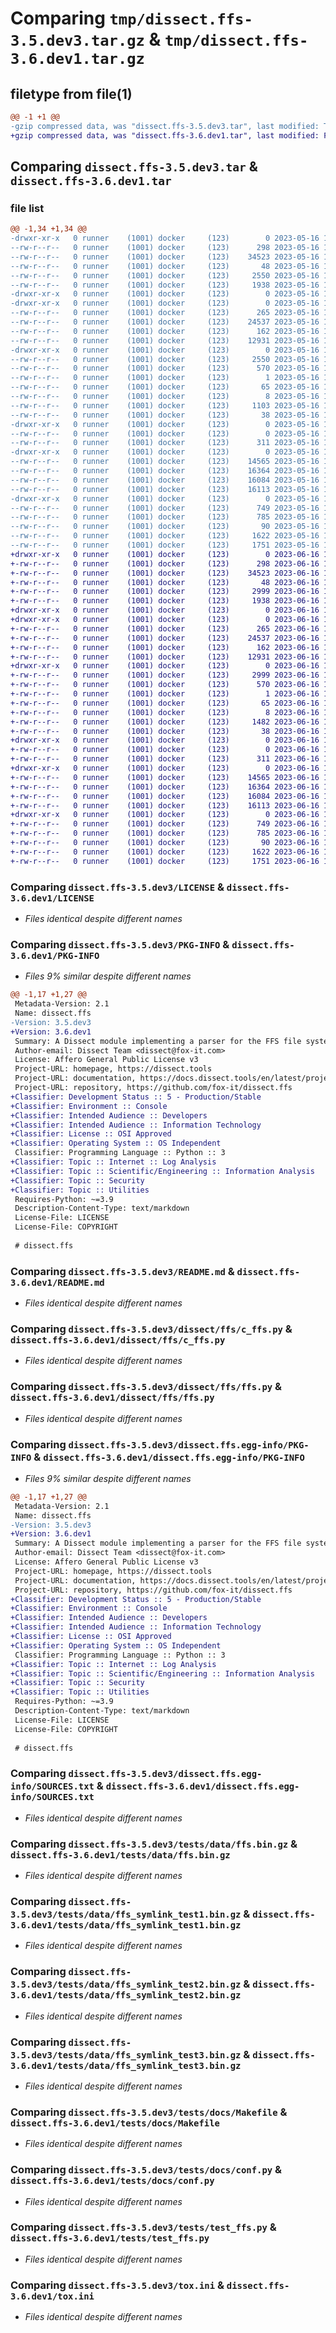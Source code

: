 # Comparing `tmp/dissect.ffs-3.5.dev3.tar.gz` & `tmp/dissect.ffs-3.6.dev1.tar.gz`

## filetype from file(1)

```diff
@@ -1 +1 @@
-gzip compressed data, was "dissect.ffs-3.5.dev3.tar", last modified: Tue May 16 13:26:09 2023, max compression
+gzip compressed data, was "dissect.ffs-3.6.dev1.tar", last modified: Fri Jun 16 12:49:54 2023, max compression
```

## Comparing `dissect.ffs-3.5.dev3.tar` & `dissect.ffs-3.6.dev1.tar`

### file list

```diff
@@ -1,34 +1,34 @@
-drwxr-xr-x   0 runner    (1001) docker     (123)        0 2023-05-16 13:26:09.096281 dissect.ffs-3.5.dev3/
--rw-r--r--   0 runner    (1001) docker     (123)      298 2023-05-16 13:25:55.000000 dissect.ffs-3.5.dev3/COPYRIGHT
--rw-r--r--   0 runner    (1001) docker     (123)    34523 2023-05-16 13:25:55.000000 dissect.ffs-3.5.dev3/LICENSE
--rw-r--r--   0 runner    (1001) docker     (123)       48 2023-05-16 13:25:55.000000 dissect.ffs-3.5.dev3/MANIFEST.in
--rw-r--r--   0 runner    (1001) docker     (123)     2550 2023-05-16 13:26:09.096281 dissect.ffs-3.5.dev3/PKG-INFO
--rw-r--r--   0 runner    (1001) docker     (123)     1938 2023-05-16 13:25:55.000000 dissect.ffs-3.5.dev3/README.md
-drwxr-xr-x   0 runner    (1001) docker     (123)        0 2023-05-16 13:26:09.088281 dissect.ffs-3.5.dev3/dissect/
-drwxr-xr-x   0 runner    (1001) docker     (123)        0 2023-05-16 13:26:09.092281 dissect.ffs-3.5.dev3/dissect/ffs/
--rw-r--r--   0 runner    (1001) docker     (123)      265 2023-05-16 13:25:55.000000 dissect.ffs-3.5.dev3/dissect/ffs/__init__.py
--rw-r--r--   0 runner    (1001) docker     (123)    24537 2023-05-16 13:25:55.000000 dissect.ffs-3.5.dev3/dissect/ffs/c_ffs.py
--rw-r--r--   0 runner    (1001) docker     (123)      162 2023-05-16 13:25:55.000000 dissect.ffs-3.5.dev3/dissect/ffs/exceptions.py
--rw-r--r--   0 runner    (1001) docker     (123)    12931 2023-05-16 13:25:55.000000 dissect.ffs-3.5.dev3/dissect/ffs/ffs.py
-drwxr-xr-x   0 runner    (1001) docker     (123)        0 2023-05-16 13:26:09.092281 dissect.ffs-3.5.dev3/dissect.ffs.egg-info/
--rw-r--r--   0 runner    (1001) docker     (123)     2550 2023-05-16 13:26:09.000000 dissect.ffs-3.5.dev3/dissect.ffs.egg-info/PKG-INFO
--rw-r--r--   0 runner    (1001) docker     (123)      570 2023-05-16 13:26:09.000000 dissect.ffs-3.5.dev3/dissect.ffs.egg-info/SOURCES.txt
--rw-r--r--   0 runner    (1001) docker     (123)        1 2023-05-16 13:26:09.000000 dissect.ffs-3.5.dev3/dissect.ffs.egg-info/dependency_links.txt
--rw-r--r--   0 runner    (1001) docker     (123)       65 2023-05-16 13:26:09.000000 dissect.ffs-3.5.dev3/dissect.ffs.egg-info/requires.txt
--rw-r--r--   0 runner    (1001) docker     (123)        8 2023-05-16 13:26:09.000000 dissect.ffs-3.5.dev3/dissect.ffs.egg-info/top_level.txt
--rw-r--r--   0 runner    (1001) docker     (123)     1103 2023-05-16 13:25:59.000000 dissect.ffs-3.5.dev3/pyproject.toml
--rw-r--r--   0 runner    (1001) docker     (123)       38 2023-05-16 13:26:09.096281 dissect.ffs-3.5.dev3/setup.cfg
-drwxr-xr-x   0 runner    (1001) docker     (123)        0 2023-05-16 13:26:09.096281 dissect.ffs-3.5.dev3/tests/
--rw-r--r--   0 runner    (1001) docker     (123)        0 2023-05-16 13:25:55.000000 dissect.ffs-3.5.dev3/tests/__init__.py
--rw-r--r--   0 runner    (1001) docker     (123)      311 2023-05-16 13:25:55.000000 dissect.ffs-3.5.dev3/tests/conftest.py
-drwxr-xr-x   0 runner    (1001) docker     (123)        0 2023-05-16 13:26:09.096281 dissect.ffs-3.5.dev3/tests/data/
--rw-r--r--   0 runner    (1001) docker     (123)    14565 2023-05-16 13:25:55.000000 dissect.ffs-3.5.dev3/tests/data/ffs.bin.gz
--rw-r--r--   0 runner    (1001) docker     (123)    16364 2023-05-16 13:25:55.000000 dissect.ffs-3.5.dev3/tests/data/ffs_symlink_test1.bin.gz
--rw-r--r--   0 runner    (1001) docker     (123)    16084 2023-05-16 13:25:55.000000 dissect.ffs-3.5.dev3/tests/data/ffs_symlink_test2.bin.gz
--rw-r--r--   0 runner    (1001) docker     (123)    16113 2023-05-16 13:25:55.000000 dissect.ffs-3.5.dev3/tests/data/ffs_symlink_test3.bin.gz
-drwxr-xr-x   0 runner    (1001) docker     (123)        0 2023-05-16 13:26:09.096281 dissect.ffs-3.5.dev3/tests/docs/
--rw-r--r--   0 runner    (1001) docker     (123)      749 2023-05-16 13:25:55.000000 dissect.ffs-3.5.dev3/tests/docs/Makefile
--rw-r--r--   0 runner    (1001) docker     (123)      785 2023-05-16 13:25:55.000000 dissect.ffs-3.5.dev3/tests/docs/conf.py
--rw-r--r--   0 runner    (1001) docker     (123)       90 2023-05-16 13:25:55.000000 dissect.ffs-3.5.dev3/tests/docs/index.rst
--rw-r--r--   0 runner    (1001) docker     (123)     1622 2023-05-16 13:25:55.000000 dissect.ffs-3.5.dev3/tests/test_ffs.py
--rw-r--r--   0 runner    (1001) docker     (123)     1751 2023-05-16 13:25:55.000000 dissect.ffs-3.5.dev3/tox.ini
+drwxr-xr-x   0 runner    (1001) docker     (123)        0 2023-06-16 12:49:54.502623 dissect.ffs-3.6.dev1/
+-rw-r--r--   0 runner    (1001) docker     (123)      298 2023-06-16 12:49:40.000000 dissect.ffs-3.6.dev1/COPYRIGHT
+-rw-r--r--   0 runner    (1001) docker     (123)    34523 2023-06-16 12:49:40.000000 dissect.ffs-3.6.dev1/LICENSE
+-rw-r--r--   0 runner    (1001) docker     (123)       48 2023-06-16 12:49:40.000000 dissect.ffs-3.6.dev1/MANIFEST.in
+-rw-r--r--   0 runner    (1001) docker     (123)     2999 2023-06-16 12:49:54.502623 dissect.ffs-3.6.dev1/PKG-INFO
+-rw-r--r--   0 runner    (1001) docker     (123)     1938 2023-06-16 12:49:40.000000 dissect.ffs-3.6.dev1/README.md
+drwxr-xr-x   0 runner    (1001) docker     (123)        0 2023-06-16 12:49:54.498623 dissect.ffs-3.6.dev1/dissect/
+drwxr-xr-x   0 runner    (1001) docker     (123)        0 2023-06-16 12:49:54.502623 dissect.ffs-3.6.dev1/dissect/ffs/
+-rw-r--r--   0 runner    (1001) docker     (123)      265 2023-06-16 12:49:40.000000 dissect.ffs-3.6.dev1/dissect/ffs/__init__.py
+-rw-r--r--   0 runner    (1001) docker     (123)    24537 2023-06-16 12:49:40.000000 dissect.ffs-3.6.dev1/dissect/ffs/c_ffs.py
+-rw-r--r--   0 runner    (1001) docker     (123)      162 2023-06-16 12:49:40.000000 dissect.ffs-3.6.dev1/dissect/ffs/exceptions.py
+-rw-r--r--   0 runner    (1001) docker     (123)    12931 2023-06-16 12:49:40.000000 dissect.ffs-3.6.dev1/dissect/ffs/ffs.py
+drwxr-xr-x   0 runner    (1001) docker     (123)        0 2023-06-16 12:49:54.502623 dissect.ffs-3.6.dev1/dissect.ffs.egg-info/
+-rw-r--r--   0 runner    (1001) docker     (123)     2999 2023-06-16 12:49:54.000000 dissect.ffs-3.6.dev1/dissect.ffs.egg-info/PKG-INFO
+-rw-r--r--   0 runner    (1001) docker     (123)      570 2023-06-16 12:49:54.000000 dissect.ffs-3.6.dev1/dissect.ffs.egg-info/SOURCES.txt
+-rw-r--r--   0 runner    (1001) docker     (123)        1 2023-06-16 12:49:54.000000 dissect.ffs-3.6.dev1/dissect.ffs.egg-info/dependency_links.txt
+-rw-r--r--   0 runner    (1001) docker     (123)       65 2023-06-16 12:49:54.000000 dissect.ffs-3.6.dev1/dissect.ffs.egg-info/requires.txt
+-rw-r--r--   0 runner    (1001) docker     (123)        8 2023-06-16 12:49:54.000000 dissect.ffs-3.6.dev1/dissect.ffs.egg-info/top_level.txt
+-rw-r--r--   0 runner    (1001) docker     (123)     1482 2023-06-16 12:49:44.000000 dissect.ffs-3.6.dev1/pyproject.toml
+-rw-r--r--   0 runner    (1001) docker     (123)       38 2023-06-16 12:49:54.502623 dissect.ffs-3.6.dev1/setup.cfg
+drwxr-xr-x   0 runner    (1001) docker     (123)        0 2023-06-16 12:49:54.502623 dissect.ffs-3.6.dev1/tests/
+-rw-r--r--   0 runner    (1001) docker     (123)        0 2023-06-16 12:49:40.000000 dissect.ffs-3.6.dev1/tests/__init__.py
+-rw-r--r--   0 runner    (1001) docker     (123)      311 2023-06-16 12:49:40.000000 dissect.ffs-3.6.dev1/tests/conftest.py
+drwxr-xr-x   0 runner    (1001) docker     (123)        0 2023-06-16 12:49:54.502623 dissect.ffs-3.6.dev1/tests/data/
+-rw-r--r--   0 runner    (1001) docker     (123)    14565 2023-06-16 12:49:40.000000 dissect.ffs-3.6.dev1/tests/data/ffs.bin.gz
+-rw-r--r--   0 runner    (1001) docker     (123)    16364 2023-06-16 12:49:40.000000 dissect.ffs-3.6.dev1/tests/data/ffs_symlink_test1.bin.gz
+-rw-r--r--   0 runner    (1001) docker     (123)    16084 2023-06-16 12:49:40.000000 dissect.ffs-3.6.dev1/tests/data/ffs_symlink_test2.bin.gz
+-rw-r--r--   0 runner    (1001) docker     (123)    16113 2023-06-16 12:49:40.000000 dissect.ffs-3.6.dev1/tests/data/ffs_symlink_test3.bin.gz
+drwxr-xr-x   0 runner    (1001) docker     (123)        0 2023-06-16 12:49:54.502623 dissect.ffs-3.6.dev1/tests/docs/
+-rw-r--r--   0 runner    (1001) docker     (123)      749 2023-06-16 12:49:40.000000 dissect.ffs-3.6.dev1/tests/docs/Makefile
+-rw-r--r--   0 runner    (1001) docker     (123)      785 2023-06-16 12:49:40.000000 dissect.ffs-3.6.dev1/tests/docs/conf.py
+-rw-r--r--   0 runner    (1001) docker     (123)       90 2023-06-16 12:49:40.000000 dissect.ffs-3.6.dev1/tests/docs/index.rst
+-rw-r--r--   0 runner    (1001) docker     (123)     1622 2023-06-16 12:49:40.000000 dissect.ffs-3.6.dev1/tests/test_ffs.py
+-rw-r--r--   0 runner    (1001) docker     (123)     1751 2023-06-16 12:49:40.000000 dissect.ffs-3.6.dev1/tox.ini
```

### Comparing `dissect.ffs-3.5.dev3/LICENSE` & `dissect.ffs-3.6.dev1/LICENSE`

 * *Files identical despite different names*

### Comparing `dissect.ffs-3.5.dev3/PKG-INFO` & `dissect.ffs-3.6.dev1/PKG-INFO`

 * *Files 9% similar despite different names*

```diff
@@ -1,17 +1,27 @@
 Metadata-Version: 2.1
 Name: dissect.ffs
-Version: 3.5.dev3
+Version: 3.6.dev1
 Summary: A Dissect module implementing a parser for the FFS file system, commonly used by BSD operating systems
 Author-email: Dissect Team <dissect@fox-it.com>
 License: Affero General Public License v3
 Project-URL: homepage, https://dissect.tools
 Project-URL: documentation, https://docs.dissect.tools/en/latest/projects/dissect.ffs
 Project-URL: repository, https://github.com/fox-it/dissect.ffs
+Classifier: Development Status :: 5 - Production/Stable
+Classifier: Environment :: Console
+Classifier: Intended Audience :: Developers
+Classifier: Intended Audience :: Information Technology
+Classifier: License :: OSI Approved
+Classifier: Operating System :: OS Independent
 Classifier: Programming Language :: Python :: 3
+Classifier: Topic :: Internet :: Log Analysis
+Classifier: Topic :: Scientific/Engineering :: Information Analysis
+Classifier: Topic :: Security
+Classifier: Topic :: Utilities
 Requires-Python: ~=3.9
 Description-Content-Type: text/markdown
 License-File: LICENSE
 License-File: COPYRIGHT
 
 # dissect.ffs
```

### Comparing `dissect.ffs-3.5.dev3/README.md` & `dissect.ffs-3.6.dev1/README.md`

 * *Files identical despite different names*

### Comparing `dissect.ffs-3.5.dev3/dissect/ffs/c_ffs.py` & `dissect.ffs-3.6.dev1/dissect/ffs/c_ffs.py`

 * *Files identical despite different names*

### Comparing `dissect.ffs-3.5.dev3/dissect/ffs/ffs.py` & `dissect.ffs-3.6.dev1/dissect/ffs/ffs.py`

 * *Files identical despite different names*

### Comparing `dissect.ffs-3.5.dev3/dissect.ffs.egg-info/PKG-INFO` & `dissect.ffs-3.6.dev1/dissect.ffs.egg-info/PKG-INFO`

 * *Files 9% similar despite different names*

```diff
@@ -1,17 +1,27 @@
 Metadata-Version: 2.1
 Name: dissect.ffs
-Version: 3.5.dev3
+Version: 3.6.dev1
 Summary: A Dissect module implementing a parser for the FFS file system, commonly used by BSD operating systems
 Author-email: Dissect Team <dissect@fox-it.com>
 License: Affero General Public License v3
 Project-URL: homepage, https://dissect.tools
 Project-URL: documentation, https://docs.dissect.tools/en/latest/projects/dissect.ffs
 Project-URL: repository, https://github.com/fox-it/dissect.ffs
+Classifier: Development Status :: 5 - Production/Stable
+Classifier: Environment :: Console
+Classifier: Intended Audience :: Developers
+Classifier: Intended Audience :: Information Technology
+Classifier: License :: OSI Approved
+Classifier: Operating System :: OS Independent
 Classifier: Programming Language :: Python :: 3
+Classifier: Topic :: Internet :: Log Analysis
+Classifier: Topic :: Scientific/Engineering :: Information Analysis
+Classifier: Topic :: Security
+Classifier: Topic :: Utilities
 Requires-Python: ~=3.9
 Description-Content-Type: text/markdown
 License-File: LICENSE
 License-File: COPYRIGHT
 
 # dissect.ffs
```

### Comparing `dissect.ffs-3.5.dev3/dissect.ffs.egg-info/SOURCES.txt` & `dissect.ffs-3.6.dev1/dissect.ffs.egg-info/SOURCES.txt`

 * *Files identical despite different names*

### Comparing `dissect.ffs-3.5.dev3/tests/data/ffs.bin.gz` & `dissect.ffs-3.6.dev1/tests/data/ffs.bin.gz`

 * *Files identical despite different names*

### Comparing `dissect.ffs-3.5.dev3/tests/data/ffs_symlink_test1.bin.gz` & `dissect.ffs-3.6.dev1/tests/data/ffs_symlink_test1.bin.gz`

 * *Files identical despite different names*

### Comparing `dissect.ffs-3.5.dev3/tests/data/ffs_symlink_test2.bin.gz` & `dissect.ffs-3.6.dev1/tests/data/ffs_symlink_test2.bin.gz`

 * *Files identical despite different names*

### Comparing `dissect.ffs-3.5.dev3/tests/data/ffs_symlink_test3.bin.gz` & `dissect.ffs-3.6.dev1/tests/data/ffs_symlink_test3.bin.gz`

 * *Files identical despite different names*

### Comparing `dissect.ffs-3.5.dev3/tests/docs/Makefile` & `dissect.ffs-3.6.dev1/tests/docs/Makefile`

 * *Files identical despite different names*

### Comparing `dissect.ffs-3.5.dev3/tests/docs/conf.py` & `dissect.ffs-3.6.dev1/tests/docs/conf.py`

 * *Files identical despite different names*

### Comparing `dissect.ffs-3.5.dev3/tests/test_ffs.py` & `dissect.ffs-3.6.dev1/tests/test_ffs.py`

 * *Files identical despite different names*

### Comparing `dissect.ffs-3.5.dev3/tox.ini` & `dissect.ffs-3.6.dev1/tox.ini`

 * *Files identical despite different names*

